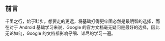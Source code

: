 
## 前言

千里之行，始于跬步。想要走的更远，将基础打得更牢固必然是最明智的选择，而在对于 Android 基础学习来说，Google 的官方文档毫无疑问是最好的选择，因此无论如何，Google 的文档都影响仔细、详尽的学习一遍。



